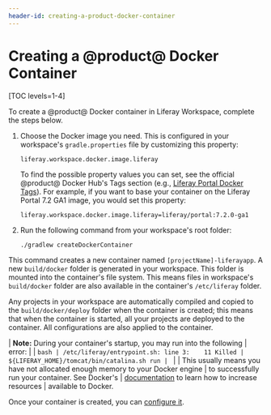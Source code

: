 ```yaml
---
header-id: creating-a-product-docker-container
---
```


# Creating a @product@ Docker Container

[TOC levels=1-4]

To create a @product@ Docker container in Liferay Workspace, complete the steps
below.

1.  Choose the Docker image you need. This is configured in your workspace's
    `gradle.properties` file by customizing this property: 

    ```properties
    liferay.workspace.docker.image.liferay
    ```

    To find the possible property values you can set, see the official @product@
    Docker Hub's Tags section (e.g.,
    [Liferay Portal Docker Tags](https://hub.docker.com/r/liferay/portal/tags)).
    For example, if you want to base your container on the Liferay Portal 7.2
    GA1 image, you would set this property:

    ```properties
    liferay.workspace.docker.image.liferay=liferay/portal:7.2.0-ga1
    ```

2.  Run the following command from your workspace's root folder:

    ```bash
    ./gradlew createDockerContainer
    ```

This command creates a new container named `[projectName]-liferayapp`. A new
`build/docker` folder is generated in your workspace. This folder is mounted
into the container's file system. This means files in workspace's `build/docker`
folder are also available in the container's `/etc/liferay` folder.

Any projects in your workspace are automatically compiled and copied to the
`build/docker/deploy` folder when the container is created; this means that when
the container is started, all your projects are deployed to the container. All
configurations are also applied to the container.

| **Note:** During your container's startup, you may run into the following
| error:
| 
| ```bash
| /etc/liferay/entrypoint.sh: line 3:    11 Killed
| ${LIFERAY_HOME}/tomcat/bin/catalina.sh run
| ```
| 
| This usually means you have not allocated enough memory to your Docker engine
| to successfully run your container. See Docker's
| [documentation](https://docs.docker.com) to learn how to increase resources
| available to Docker.

Once your container is created, you can
[configure it](/docs/reference/7-2/-/knowledge_base/reference/configuring-a-docker-container).
